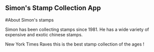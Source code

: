 Simon's Stamp Collection App
---

#About Simon's stamps

Simon has been collecting stamps since 1981. He has a wide variety of expensive and exotic chinese stamps. 

New York Times Raves this is the best stamp collection of the ages !
